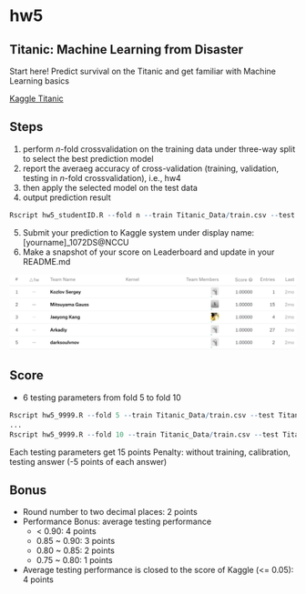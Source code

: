 # hw5

## Titanic: Machine Learning from Disaster

Start here! Predict survival on the Titanic and get familiar with Machine Learning basics

[Kaggle Titanic](https://www.kaggle.com/c/titanic)

## Steps

1. perform *n*-fold crossvalidation on the training data under three-way split to select the best prediction model
2. report the averaeg accuracy of cross-validation (training, validation, testing in *n*-fold crossvalidation), i.e., hw4
3. then apply the selected model on the test data
4. output prediction result

```R
Rscript hw5_studentID.R --fold n --train Titanic_Data/train.csv --test Titanic_Data/test.csv --repot performance.csv --predict predict.csv
```

5. Submit your prediction to Kaggle system under display name: [yourname]_1072DS@NCCU
6. Make a snapshot of your score on Leaderboard and update in your README.md

![titanicLeaderBoard](titanic.png)

## Score

* 6 testing parameters from fold 5 to fold 10

```R
Rscript hw5_9999.R --fold 5 --train Titanic_Data/train.csv --test Titanic_Data/test.csv --output performance1.csv
...
Rscript hw5_9999.R --fold 10 --train Titanic_Data/train.csv --test Titanic_Data/test.csv --output performance6.csv
```
Each testing parameters get 15 points
Penalty: without training, calibration, testing answer (-5 points of each answer)

## Bonus
* Round number to two decimal places: 2 points
* Performance Bonus: average testing performance
  * < 0.90: 4 points
  * 0.85 ~ 0.90: 3 points
  * 0.80 ~ 0.85: 2 points
  * 0.75 ~ 0.80: 1 points
* Average testing performance is closed to the score of Kaggle (<= 0.05): 4 points
